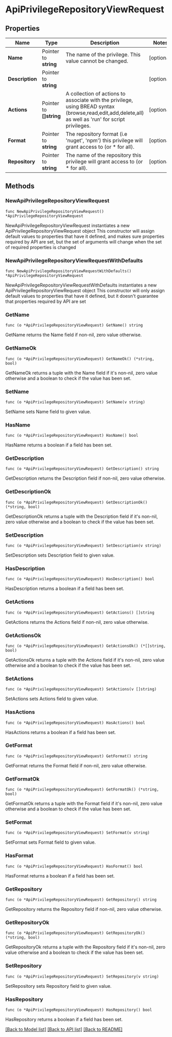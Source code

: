 # ApiPrivilegeRepositoryViewRequest

## Properties

Name | Type | Description | Notes
------------ | ------------- | ------------- | -------------
**Name** | Pointer to **string** | The name of the privilege.  This value cannot be changed. | [optional] 
**Description** | Pointer to **string** |  | [optional] 
**Actions** | Pointer to **[]string** | A collection of actions to associate with the privilege, using BREAD syntax (browse,read,edit,add,delete,all) as well as &#39;run&#39; for script privileges. | [optional] 
**Format** | Pointer to **string** | The repository format (i.e &#39;nuget&#39;, &#39;npm&#39;) this privilege will grant access to (or * for all). | [optional] 
**Repository** | Pointer to **string** | The name of the repository this privilege will grant access to (or * for all). | [optional] 

## Methods

### NewApiPrivilegeRepositoryViewRequest

`func NewApiPrivilegeRepositoryViewRequest() *ApiPrivilegeRepositoryViewRequest`

NewApiPrivilegeRepositoryViewRequest instantiates a new ApiPrivilegeRepositoryViewRequest object
This constructor will assign default values to properties that have it defined,
and makes sure properties required by API are set, but the set of arguments
will change when the set of required properties is changed

### NewApiPrivilegeRepositoryViewRequestWithDefaults

`func NewApiPrivilegeRepositoryViewRequestWithDefaults() *ApiPrivilegeRepositoryViewRequest`

NewApiPrivilegeRepositoryViewRequestWithDefaults instantiates a new ApiPrivilegeRepositoryViewRequest object
This constructor will only assign default values to properties that have it defined,
but it doesn't guarantee that properties required by API are set

### GetName

`func (o *ApiPrivilegeRepositoryViewRequest) GetName() string`

GetName returns the Name field if non-nil, zero value otherwise.

### GetNameOk

`func (o *ApiPrivilegeRepositoryViewRequest) GetNameOk() (*string, bool)`

GetNameOk returns a tuple with the Name field if it's non-nil, zero value otherwise
and a boolean to check if the value has been set.

### SetName

`func (o *ApiPrivilegeRepositoryViewRequest) SetName(v string)`

SetName sets Name field to given value.

### HasName

`func (o *ApiPrivilegeRepositoryViewRequest) HasName() bool`

HasName returns a boolean if a field has been set.

### GetDescription

`func (o *ApiPrivilegeRepositoryViewRequest) GetDescription() string`

GetDescription returns the Description field if non-nil, zero value otherwise.

### GetDescriptionOk

`func (o *ApiPrivilegeRepositoryViewRequest) GetDescriptionOk() (*string, bool)`

GetDescriptionOk returns a tuple with the Description field if it's non-nil, zero value otherwise
and a boolean to check if the value has been set.

### SetDescription

`func (o *ApiPrivilegeRepositoryViewRequest) SetDescription(v string)`

SetDescription sets Description field to given value.

### HasDescription

`func (o *ApiPrivilegeRepositoryViewRequest) HasDescription() bool`

HasDescription returns a boolean if a field has been set.

### GetActions

`func (o *ApiPrivilegeRepositoryViewRequest) GetActions() []string`

GetActions returns the Actions field if non-nil, zero value otherwise.

### GetActionsOk

`func (o *ApiPrivilegeRepositoryViewRequest) GetActionsOk() (*[]string, bool)`

GetActionsOk returns a tuple with the Actions field if it's non-nil, zero value otherwise
and a boolean to check if the value has been set.

### SetActions

`func (o *ApiPrivilegeRepositoryViewRequest) SetActions(v []string)`

SetActions sets Actions field to given value.

### HasActions

`func (o *ApiPrivilegeRepositoryViewRequest) HasActions() bool`

HasActions returns a boolean if a field has been set.

### GetFormat

`func (o *ApiPrivilegeRepositoryViewRequest) GetFormat() string`

GetFormat returns the Format field if non-nil, zero value otherwise.

### GetFormatOk

`func (o *ApiPrivilegeRepositoryViewRequest) GetFormatOk() (*string, bool)`

GetFormatOk returns a tuple with the Format field if it's non-nil, zero value otherwise
and a boolean to check if the value has been set.

### SetFormat

`func (o *ApiPrivilegeRepositoryViewRequest) SetFormat(v string)`

SetFormat sets Format field to given value.

### HasFormat

`func (o *ApiPrivilegeRepositoryViewRequest) HasFormat() bool`

HasFormat returns a boolean if a field has been set.

### GetRepository

`func (o *ApiPrivilegeRepositoryViewRequest) GetRepository() string`

GetRepository returns the Repository field if non-nil, zero value otherwise.

### GetRepositoryOk

`func (o *ApiPrivilegeRepositoryViewRequest) GetRepositoryOk() (*string, bool)`

GetRepositoryOk returns a tuple with the Repository field if it's non-nil, zero value otherwise
and a boolean to check if the value has been set.

### SetRepository

`func (o *ApiPrivilegeRepositoryViewRequest) SetRepository(v string)`

SetRepository sets Repository field to given value.

### HasRepository

`func (o *ApiPrivilegeRepositoryViewRequest) HasRepository() bool`

HasRepository returns a boolean if a field has been set.


[[Back to Model list]](../README.md#documentation-for-models) [[Back to API list]](../README.md#documentation-for-api-endpoints) [[Back to README]](../README.md)


